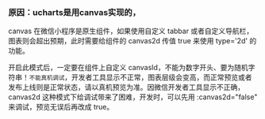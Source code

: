 ### 原因：ucharts是用canvas实现的，

 canvas 在微信小程序是原生组件，如果使用自定义 tabbar 或者自定义导航栏，图表则会超出预期，此时需要给组件的 canvas2d 传值 true 来使用 type='2d' 的功能。

开启此模式后，一定要在组件上自定义 canvasId，不能为数字开头、要为随机字符串！`不能真机调试`，开发者工具显示不正常，图表层级会变高，而正常预览或者发布上线则是正常状态，请以真机预览为准。因微信开发者工具显示不正确，canvas2d 这种模式下给调试带来了困难，开发时，可以先用 :canvas2d="false" 来调试，预览无误后再改成 true。